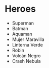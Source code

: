 # Heroes

* Superman
* Batman
* Aquaman
* Mujer Maravilla
* Linterna Verde
* Robin
* Volcán Negro
* Crash Nebula
